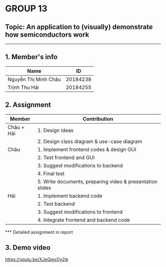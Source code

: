 # GROUP 13
## Topic: An application to (visually) demonstrate how semiconductors work
---

## 1. Member's info

| Name | ID 
| --- | --- 
| Nguyễn Thị Minh Châu | 20184238
| Trịnh Thu Hải | 20184255

## 2. Assignment
| Member | Contribution 
| --- | --- 
| Châu + Hải | 1. Design ideas
|| 2. Design class diagram & use-case diagram
| Châu | 1. Implement frontend codes & design GUI
|| 2. Test frontend and GUI
|| 3. Suggest modifications to backend
|| 4. Final test
|| 5. Write documents, preparing video & presentation slides
| Hải | 1. Implement backend code
|| 2. Test backend
|| 3. Suggest modifications to frontend
|| 4. Integrate frontend and backend code

*** Detailed assignment in report

## 3. Demo video
https://youtu.be/XJeQwxOy2ik
